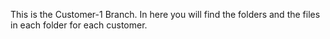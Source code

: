 This is the Customer-1 Branch. In here you will find the folders and the files in each folder for each customer.
